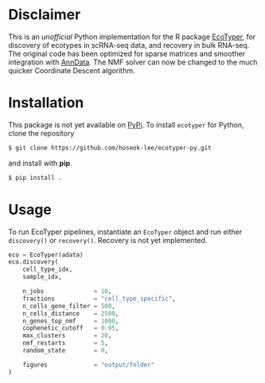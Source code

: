 # Disclaimer

This is an *unofficial* Python implementation for the R package
[EcoTyper](https://github.com/digitalcytometry/ecotyper/), for discovery of
ecotypes in scRNA-seq data, and recovery in bulk RNA-seq. The original code has
been optimized for sparse matrices and smoother integration with
[AnnData](https://anndata.readthedocs.io/en/latest/index.html). The NMF solver
can now be changed to the much quicker Coordinate Descent algorithm.

# Installation

This package is not yet available on [PyPi](https://pypi.org/). To install
`ecotyper` for Python, clone the repository

```bash
$ git clone https://github.com/hoseok-lee/ecotyper-py.git
```

and install with **pip**.

```bash
$ pip install .
```

# Usage

To run EcoTyper pipelines, instantiate an `EcoTyper` object and run either
`discovery()` or `recovery()`. Recovery is not yet implemented.

```python
eco = EcoTyper(adata)
eco.discovery(
    cell_type_idx,
    sample_idx,

    n_jobs              = 10,
    fractions           = "cell_type_specific",
    n_cells_gene_filter = 500,
    n_cells_distance    = 2500,
    n_genes_top_nmf     = 1000,
    cophenetic_cutoff   = 0.95,
    max_clusters        = 20,
    nmf_restarts        = 5,
    random_state        = 0,

    figures             = "output/folder"
)
```